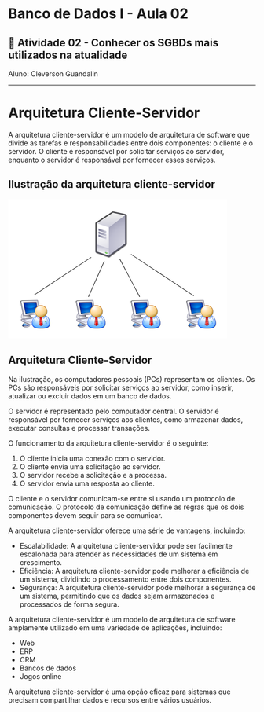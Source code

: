 # Banco de Dados I - Aula 02
## 📄 Atividade 02 - Conhecer os SGBDs mais utilizados na atualidade
Aluno: Cleverson Guandalin

---
# Arquitetura Cliente-Servidor

A arquitetura cliente-servidor é um modelo de arquitetura de software que divide as tarefas e responsabilidades entre dois componentes: o cliente e o servidor. O cliente é responsável por solicitar serviços ao servidor, enquanto o servidor é responsável por fornecer esses serviços.

## Ilustração da arquitetura cliente-servidor

![Representação da arquitetura cliente-servidor](/05_Banco_De_Dados_I/ClienteServidor.png)


## Arquitetura Cliente-Servidor

Na ilustração, os computadores pessoais (PCs) representam os clientes. Os PCs são responsáveis por solicitar serviços ao servidor, como inserir, atualizar ou excluir dados em um banco de dados.

O servidor é representado pelo computador central. O servidor é responsável por fornecer serviços aos clientes, como armazenar dados, executar consultas e processar transações.

O funcionamento da arquitetura cliente-servidor é o seguinte:

1. O cliente inicia uma conexão com o servidor.
2. O cliente envia uma solicitação ao servidor.
3. O servidor recebe a solicitação e a processa.
4. O servidor envia uma resposta ao cliente.

O cliente e o servidor comunicam-se entre si usando um protocolo de comunicação. O protocolo de comunicação define as regras que os dois componentes devem seguir para se comunicar.

A arquitetura cliente-servidor oferece uma série de vantagens, incluindo:

 - Escalabilidade: A arquitetura cliente-servidor pode ser facilmente escalonada para atender às necessidades de um sistema em crescimento.
 - Eficiência: A arquitetura cliente-servidor pode melhorar a eficiência de um sistema, dividindo o processamento entre dois componentes.
 - Segurança: A arquitetura cliente-servidor pode melhorar a segurança de um sistema, permitindo que os dados sejam armazenados e processados de forma segura.

A arquitetura cliente-servidor é um modelo de arquitetura de software amplamente utilizado em uma variedade de aplicações, incluindo:

 - Web
 - ERP
 - CRM
 - Bancos de dados
 - Jogos online

A arquitetura cliente-servidor é uma opção eficaz para sistemas que precisam compartilhar dados e recursos entre vários usuários.